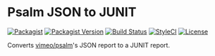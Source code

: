 # Psalm JSON to JUNIT

[![Packagist](https://img.shields.io/packagist/dt/m50/psalm-json-to-junit)](https://packagist.org/packages/m50/psalm-json-to-junit)
[![Packagist Version](https://img.shields.io/packagist/v/m50/psalm-json-to-junit)](https://packagist.org/packages/m50/psalm-json-to-junit)
[![Build Status](https://travis-ci.org/m50/psalm-json-to-junit.svg?branch=master)](https://travis-ci.org/m50/psalm-json-to-junit)
[![StyleCI](https://github.styleci.io/repos/226521609/shield?branch=master)](https://github.styleci.io/repos/226521609)
[![License](![GitHub](https://img.shields.io/github/license/m50/psalm-json-to-junit))](LICENSE)

Converts [vimeo/psalm](https://github.com/vimeo/psalm)'s JSON report to a JUNIT report.
